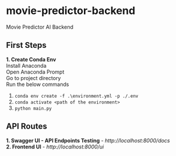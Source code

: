 # movie-predictor-backend

Movie Predictor AI Backend

## First Steps

**1. Create Conda Env**  
Install Anaconda  
Open Anaconda Prompt  
Go to project directory  
Run the below commands  
1. `conda env create -f .\environment.yml -p ./.env`  
2. `conda activate <path of the environment>`
3. `python main.py`


## API Routes

**1. Swagger UI - API Endpoints Testing** - *http://localhost:8000/docs*  
**2. Frontend UI** - *http://localhost:8000/ui*
